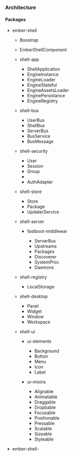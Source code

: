 ### Architecture

#### Packages

- ember-shell

  - Boostrap
  - EmberShellComponent

  - shell-app
    - ShellApplication
    - EngineInstance
    - EngineLoader
    - EngineStateful
    - EngineAssetsLoader
    - EnginePersistance
    - EngineRegistry

  - shell-bus
    - UserBus
    - ShellBus
    - ServerBus
    - BusService
    - BusMessage

  - shell-security
    - User
    - Session
    - Group
    - 
    - AuthAdapter

  - shell-store
    - Store
    - Package
    - UpdaterService

  - shell-server

    - fastboot-middlewar

      - ServerBus
      - Upstreams
      - Packages
      - Discoverer
      - SystemProc
      - Daemons

  - shell-registry
    - LocalStorage

  - shell-desktop
    - Panel
    - Widget
    - Window
    - Workspace

  - shell-ui

    - ui-elements
      - Background
      - Button
      - Menu
      - Icon
      - Label

    - ui-mixins
      - Alignable
      - Animatable
      - Draggable
      - Dropbable
      - Focusable
      - Positionable
      - Pressable
      - Scalable
      - Sizeable
      - Styleable
- ember-shell-